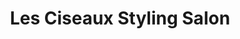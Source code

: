 ---
title: "Les Ciseaux Styling Salon"
url: /milwaukee/les-ciseaux-styling-salon/
shop: hairdresser
---